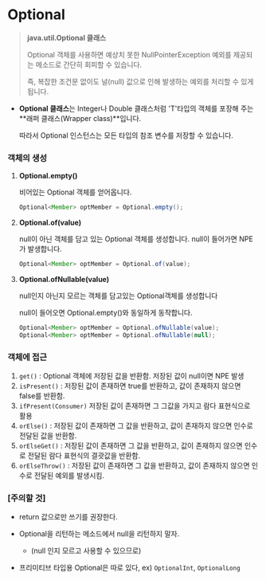 # Optional

> **java.util.Optional<T> 클래스**
>
>Optional 객체를 사용하면 예상치 못한 NullPointerException 예외를 제공되는 메소드로 간단히 회피할 수 있습니다.
>
>즉, 복잡한 조건문 없이도 널(null) 값으로 인해 발생하는 예외를 처리할 수 있게 됩니다.



- **Optional<T> 클래스**는 Integer나 Double 클래스처럼 'T'타입의 객체를 포장해 주는 **래퍼 클래스(Wrapper class)**입니다.

  따라서 Optional 인스턴스는 모든 타입의 참조 변수를 저장할 수 있습니다.

  

### 객체의 생성

1. **Optional.empty()**

   비어있는 Optional 객체를 얻어옵니다.

   ```java
   Optional<Member> optMember = Optional.empty();
   ```

2. **Optional.of(value)**

   null이 아닌 객체를 담고 있는 Optional 객체를 생성합니다. null이 들어가면 NPE가 발생합니다.

   ```java
   Optional<Member> optMember = Optional.of(value);
   ```

3. **Optional.ofNullable(value)**

   null인지 아닌지 모르는 객체를 담고있는 Optional객체를 생성합니다

   null이 들어오면 Optional.empty()와 동일하게 동작합니다.

   ```java
   Optional<Member> optMember = Optional.ofNullable(value);
   Optional<Member> optMember = Optional.ofNullable(null);
   ```



### 객체에 접근

1. `get()` : Optional 객체에 저장된 값을 반환함. 저장된 값이 null이면 NPE 발생
2. `isPresent()` :  저장된 값이 존재하면 true를 반환하고, 값이 존재하지 않으면 false를 반환함.
3. `ifPresent(Consumer)` 저장된 값이 존재하면 그 그값을 가지고 람다 표현식으로 활용
4. `orElse()`  : 저장된 값이 존재하면 그 값을 반환하고, 값이 존재하지 않으면 인수로 전달된 값을 반환함.
5. `orElseGet()` : 저장된 값이 존재하면 그 값을 반환하고, 값이 존재하지 않으면 인수로 전달된 람다 표현식의 결괏값을 반환함.
6. `orElseThrow()` : 저장된 값이 존재하면 그 값을 반환하고, 값이 존재하지 않으면 인수로 전달된 예외를 발생시킴.

 

### [주의할 것]

- return 값으로만 쓰기를 권장한다.
- Optional을 리턴하는 메소드에서 null을 리턴하지 말자.
  -  (null 인지 모르고 사용할 수 있으므로)

- 프리미티브 타입용 Optional은 따로 있다, ex) `OptionalInt`, `OptionalLong`
